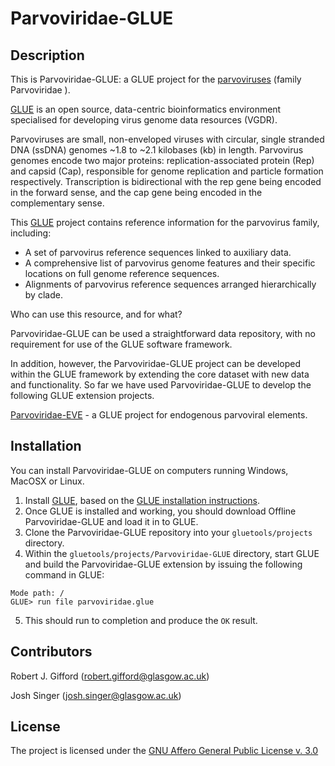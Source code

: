 # Parvoviridae-GLUE

## Description

This is Parvoviridae-GLUE: a GLUE project for the [parvoviruses](https://viralzone.expasy.org/11?outline=all_by_species) (family Parvoviridae ).

[GLUE](http://tools.glue.cvr.ac.uk) is an open source, data-centric bioinformatics environment specialised for developing virus genome data resources (VGDR).

Parvoviruses are small, non-enveloped viruses with circular, single stranded DNA (ssDNA) genomes ~1.8 to ~2.1 kilobases (kb) in length. Parvovirus genomes encode two major proteins: replication-associated protein (Rep) and capsid (Cap), responsible for genome replication and particle formation respectively. Transcription is bidirectional with the rep gene being encoded in the forward sense, and the cap gene being encoded in the complementary sense.

This [GLUE](http://tools.glue.cvr.ac.uk) project contains reference information for the parvovirus family, including:

* A set of parvovirus reference sequences linked to auxiliary data.
* A comprehensive list of parvovirus genome features and their specific locations on full genome reference sequences.
* Alignments of parvovirus reference sequences arranged hierarchically by clade.

Who can use this resource, and for what?

Parvoviridae-GLUE can be used a straightforward data repository, with no requirement for use of the GLUE software framework.

In addition, however, the Parvoviridae-GLUE project can be developed within the GLUE framework by extending the core dataset with new data and functionality. So far we have used Parvoviridae-GLUE to develop the following GLUE extension projects.

[Parvoviridae-EVE](https://giffordlabcvr.github.io/Parvoviridae-EVE/) - a GLUE project for endogenous parvoviral elements.


## Installation

You can install Parvoviridae-GLUE on computers running Windows, MacOSX or Linux.

1. Install [GLUE](http://tools.glue.cvr.ac.uk), based on the [GLUE installation instructions](http://tools.glue.cvr.ac.uk/#/installation). 
2. Once GLUE is installed and working, you should download Offline Parvoviridae-GLUE and load it in to GLUE.
3. Clone the Parvoviridae-GLUE repository into your `gluetools/projects` directory.
4. Within the `gluetools/projects/Parvoviridae-GLUE` directory, start GLUE and build the Parvoviridae-GLUE extension by issuing the following command in GLUE:

```
Mode path: /
GLUE> run file parvoviridae.glue
```
5. This should run to completion and produce the `OK` result.


## Contributors

Robert J. Gifford (robert.gifford@glasgow.ac.uk)

Josh Singer (josh.singer@glasgow.ac.uk)


## License

The project is licensed under the [GNU Affero General Public License v. 3.0](https://www.gnu.org/licenses/agpl-3.0.en.html)
